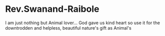 # Rev.Swanand-Raibole
I am just nothing but Animal lover... God gave us kind heart so use it for the downtrodden and helpless, beautiful nature's gift as Animal's
